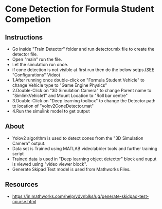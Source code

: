 # Cone Detection for Formula Student Competion

## Instructions

- Go inside "Train Detector" folder and run detector.mlx file to create the detector file.
- Open "main" run the file.
- Let the simulation run once.
- if cone detection is not visible at first run then do the below setps.(SEE "Configurations" Video)
- 	1.After running once double-click on "Formula Student Vehicle" to change Vehicle type to "Game Engine Physics"
- 	2.Double-Click on "3D Simulation Camera" to change Parent name to "SimlinkVehicle1" and Mount Location to "Roll bar centre"
- 	3.Double-Click on "Deep learning toolbox" to change the Detector path to location of "yolov2ConeDetector.mat"
- 	4.Run the simulink model to get output

## About

- Yolov2 algorithm is used to detect cones from the "3D Simulation Camera" output.
- Data set is Trained using MATLAB videolabbler tools and further training script
- Trained data is used in "Deep learning object detector" block and ouput is viewed using "video viewer block".
- Generate Skipad Test model is used from Mathworks Files.

## Resources

- https://in.mathworks.com/help/vdynblks/ug/generate-skidpad-test-course.html



